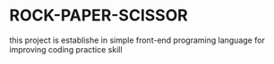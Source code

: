 # ROCK-PAPER-SCISSOR
this project is establishe in simple front-end programing language 
for improving coding practice skill 
